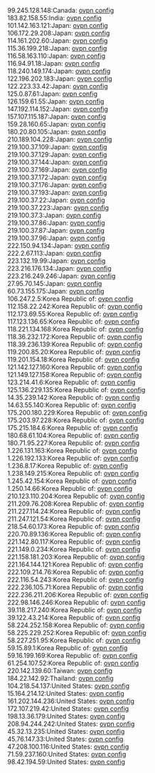 99.245.128.148:Canada: [ovpn config](vpn/99_245_128_148.ovpn)  
183.82.158.55:India: [ovpn config](vpn/183_82_158_55.ovpn)  
101.142.163.121:Japan: [ovpn config](vpn/101_142_163_121.ovpn)  
106.172.29.208:Japan: [ovpn config](vpn/106_172_29_208.ovpn)  
114.161.202.60:Japan: [ovpn config](vpn/114_161_202_60.ovpn)  
115.36.199.218:Japan: [ovpn config](vpn/115_36_199_218.ovpn)  
116.58.163.110:Japan: [ovpn config](vpn/116_58_163_110.ovpn)  
116.94.91.18:Japan: [ovpn config](vpn/116_94_91_18.ovpn)  
118.240.149.174:Japan: [ovpn config](vpn/118_240_149_174.ovpn)  
122.196.202.183:Japan: [ovpn config](vpn/122_196_202_183.ovpn)  
122.223.33.42:Japan: [ovpn config](vpn/122_223_33_42.ovpn)  
125.0.87.61:Japan: [ovpn config](vpn/125_0_87_61.ovpn)  
126.159.61.55:Japan: [ovpn config](vpn/126_159_61_55.ovpn)  
147.192.114.152:Japan: [ovpn config](vpn/147_192_114_152.ovpn)  
157.107.115.187:Japan: [ovpn config](vpn/157_107_115_187.ovpn)  
159.28.160.65:Japan: [ovpn config](vpn/159_28_160_65.ovpn)  
180.20.80.105:Japan: [ovpn config](vpn/180_20_80_105.ovpn)  
210.189.104.228:Japan: [ovpn config](vpn/210_189_104_228.ovpn)  
219.100.37.109:Japan: [ovpn config](vpn/219_100_37_109.ovpn)  
219.100.37.129:Japan: [ovpn config](vpn/219_100_37_129.ovpn)  
219.100.37.144:Japan: [ovpn config](vpn/219_100_37_144.ovpn)  
219.100.37.169:Japan: [ovpn config](vpn/219_100_37_169.ovpn)  
219.100.37.172:Japan: [ovpn config](vpn/219_100_37_172.ovpn)  
219.100.37.176:Japan: [ovpn config](vpn/219_100_37_176.ovpn)  
219.100.37.193:Japan: [ovpn config](vpn/219_100_37_193.ovpn)  
219.100.37.22:Japan: [ovpn config](vpn/219_100_37_22.ovpn)  
219.100.37.223:Japan: [ovpn config](vpn/219_100_37_223.ovpn)  
219.100.37.3:Japan: [ovpn config](vpn/219_100_37_3.ovpn)  
219.100.37.86:Japan: [ovpn config](vpn/219_100_37_86.ovpn)  
219.100.37.87:Japan: [ovpn config](vpn/219_100_37_87.ovpn)  
219.100.37.96:Japan: [ovpn config](vpn/219_100_37_96.ovpn)  
222.150.94.134:Japan: [ovpn config](vpn/222_150_94_134.ovpn)  
222.2.67.113:Japan: [ovpn config](vpn/222_2_67_113.ovpn)  
223.132.19.99:Japan: [ovpn config](vpn/223_132_19_99.ovpn)  
223.216.176.134:Japan: [ovpn config](vpn/223_216_176_134.ovpn)  
223.216.249.246:Japan: [ovpn config](vpn/223_216_249_246.ovpn)  
27.95.70.145:Japan: [ovpn config](vpn/27_95_70_145.ovpn)  
60.73.155.175:Japan: [ovpn config](vpn/60_73_155_175.ovpn)  
106.247.2.5:Korea Republic of: [ovpn config](vpn/106_247_2_5.ovpn)  
112.158.22.242:Korea Republic of: [ovpn config](vpn/112_158_22_242.ovpn)  
112.173.69.55:Korea Republic of: [ovpn config](vpn/112_173_69_55.ovpn)  
117.123.136.65:Korea Republic of: [ovpn config](vpn/117_123_136_65.ovpn)  
118.221.134.168:Korea Republic of: [ovpn config](vpn/118_221_134_168.ovpn)  
118.36.232.172:Korea Republic of: [ovpn config](vpn/118_36_232_172.ovpn)  
118.39.236.139:Korea Republic of: [ovpn config](vpn/118_39_236_139.ovpn)  
119.200.85.20:Korea Republic of: [ovpn config](vpn/119_200_85_20.ovpn)  
119.201.154.18:Korea Republic of: [ovpn config](vpn/119_201_154_18.ovpn)  
121.142.127.160:Korea Republic of: [ovpn config](vpn/121_142_127_160.ovpn)  
121.149.127.158:Korea Republic of: [ovpn config](vpn/121_149_127_158.ovpn)  
123.214.41.6:Korea Republic of: [ovpn config](vpn/123_214_41_6.ovpn)  
125.136.229.135:Korea Republic of: [ovpn config](vpn/125_136_229_135.ovpn)  
14.35.239.142:Korea Republic of: [ovpn config](vpn/14_35_239_142.ovpn)  
14.63.55.140:Korea Republic of: [ovpn config](vpn/14_63_55_140.ovpn)  
175.200.180.229:Korea Republic of: [ovpn config](vpn/175_200_180_229.ovpn)  
175.203.97.228:Korea Republic of: [ovpn config](vpn/175_203_97_228.ovpn)  
175.215.184.6:Korea Republic of: [ovpn config](vpn/175_215_184_6.ovpn)  
180.68.61.104:Korea Republic of: [ovpn config](vpn/180_68_61_104.ovpn)  
180.71.95.227:Korea Republic of: [ovpn config](vpn/180_71_95_227.ovpn)  
1.226.131.163:Korea Republic of: [ovpn config](vpn/1_226_131_163.ovpn)  
1.226.192.133:Korea Republic of: [ovpn config](vpn/1_226_192_133.ovpn)  
1.236.8.17:Korea Republic of: [ovpn config](vpn/1_236_8_17.ovpn)  
1.238.149.215:Korea Republic of: [ovpn config](vpn/1_238_149_215.ovpn)  
1.245.42.154:Korea Republic of: [ovpn config](vpn/1_245_42_154.ovpn)  
1.250.14.66:Korea Republic of: [ovpn config](vpn/1_250_14_66.ovpn)  
210.123.110.204:Korea Republic of: [ovpn config](vpn/210_123_110_204.ovpn)  
211.209.76.208:Korea Republic of: [ovpn config](vpn/211_209_76_208.ovpn)  
211.227.114.24:Korea Republic of: [ovpn config](vpn/211_227_114_24.ovpn)  
211.247.121.54:Korea Republic of: [ovpn config](vpn/211_247_121_54.ovpn)  
218.54.60.173:Korea Republic of: [ovpn config](vpn/218_54_60_173.ovpn)  
220.70.89.136:Korea Republic of: [ovpn config](vpn/220_70_89_136.ovpn)  
221.142.80.117:Korea Republic of: [ovpn config](vpn/221_142_80_117.ovpn)  
221.149.0.234:Korea Republic of: [ovpn config](vpn/221_149_0_234.ovpn)  
221.158.181.203:Korea Republic of: [ovpn config](vpn/221_158_181_203.ovpn)  
221.164.144.121:Korea Republic of: [ovpn config](vpn/221_164_144_121.ovpn)  
222.109.214.76:Korea Republic of: [ovpn config](vpn/222_109_214_76.ovpn)  
222.116.54.243:Korea Republic of: [ovpn config](vpn/222_116_54_243.ovpn)  
222.236.105.71:Korea Republic of: [ovpn config](vpn/222_236_105_71.ovpn)  
222.236.211.206:Korea Republic of: [ovpn config](vpn/222_236_211_206.ovpn)  
222.98.146.246:Korea Republic of: [ovpn config](vpn/222_98_146_246.ovpn)  
39.118.217.240:Korea Republic of: [ovpn config](vpn/39_118_217_240.ovpn)  
39.122.43.214:Korea Republic of: [ovpn config](vpn/39_122_43_214.ovpn)  
58.224.252.158:Korea Republic of: [ovpn config](vpn/58_224_252_158.ovpn)  
58.225.229.252:Korea Republic of: [ovpn config](vpn/58_225_229_252.ovpn)  
58.227.251.95:Korea Republic of: [ovpn config](vpn/58_227_251_95.ovpn)  
59.15.89.1:Korea Republic of: [ovpn config](vpn/59_15_89_1.ovpn)  
59.16.199.169:Korea Republic of: [ovpn config](vpn/59_16_199_169.ovpn)  
61.254.107.52:Korea Republic of: [ovpn config](vpn/61_254_107_52.ovpn)  
220.142.139.60:Taiwan: [ovpn config](vpn/220_142_139_60.ovpn)  
184.22.142.92:Thailand: [ovpn config](vpn/184_22_142_92.ovpn)  
104.218.54.137:United States: [ovpn config](vpn/104_218_54_137.ovpn)  
15.164.214.12:United States: [ovpn config](vpn/15_164_214_12.ovpn)  
161.202.144.236:United States: [ovpn config](vpn/161_202_144_236.ovpn)  
172.107.219.42:United States: [ovpn config](vpn/172_107_219_42.ovpn)  
198.13.36.179:United States: [ovpn config](vpn/198_13_36_179.ovpn)  
208.94.244.242:United States: [ovpn config](vpn/208_94_244_242.ovpn)  
45.32.13.235:United States: [ovpn config](vpn/45_32_13_235.ovpn)  
45.76.147.33:United States: [ovpn config](vpn/45_76_147_33.ovpn)  
47.208.100.116:United States: [ovpn config](vpn/47_208_100_116.ovpn)  
71.59.237.160:United States: [ovpn config](vpn/71_59_237_160.ovpn)  
98.42.194.59:United States: [ovpn config](vpn/98_42_194_59.ovpn)  
